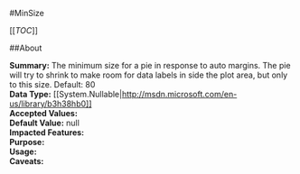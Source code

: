 #MinSize

[[_TOC_]]

##About

**Summary:**  The minimum size for a pie in response to auto margins. The pie will try to shrink to make room for data labels in side the plot area, but only to this size. Default: 80   
**Data Type:** [[System.Nullable|http://msdn.microsoft.com/en-us/library/b3h38hb0]]  
**Accepted Values:**   
**Default Value:** null  
**Impacted Features:**   
**Purpose:**   
**Usage:**   
**Caveats:**   


